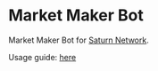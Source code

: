 # Market Maker Bot

Market Maker Bot for [Saturn Network](https://saturn.network).

Usage guide: [here](https://forum.saturn.network/t/how-to-use-market-maker-bot/4385)
